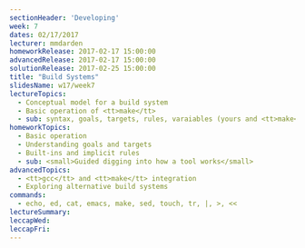 ```yaml
---
sectionHeader: 'Developing'
week: 7
dates: 02/17/2017
lecturer: mmdarden
homeworkRelease: 2017-02-17 15:00:00
advancedRelease: 2017-02-17 15:00:00
solutionRelease: 2017-02-25 15:00:00
title: "Build Systems"
slidesName: w17/week7
lectureTopics:
  - Conceptual model for a build system
  - Basic operation of <tt>make</tt>
  - sub: syntax, goals, targets, rules, varaiables (yours and <tt>make</tt>'s)
homeworkTopics:
  - Basic operation
  - Understanding goals and targets
  - Built-ins and implicit rules
  - sub: <small>Guided digging into how a tool works</small>
advancedTopics:
  - <tt>gcc</tt> and <tt>make</tt> integration
  - Exploring alternative build systems
commands:
  - echo, ed, cat, emacs, make, sed, touch, tr, |, >, <<
lectureSummary:
leccapWed:
leccapFri:
---
```

